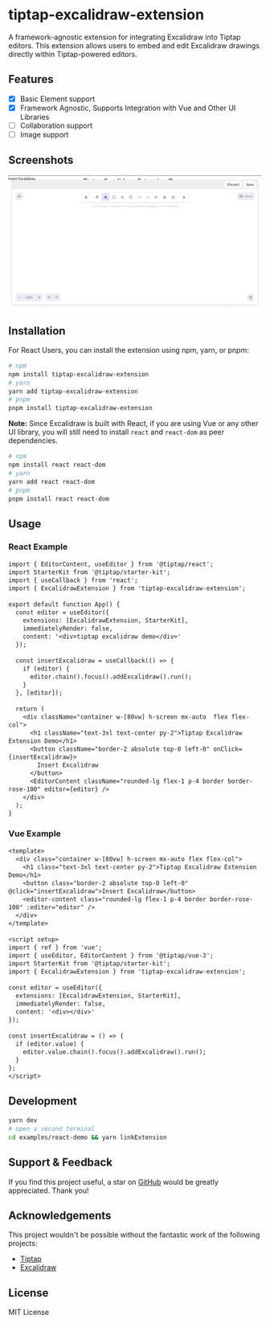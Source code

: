 # tiptap-excalidraw-extension

A framework-agnostic extension for integrating Excalidraw into Tiptap editors. This extension allows users to embed and edit Excalidraw drawings directly within Tiptap-powered editors.

## Features

- [x] Basic Element support
- [x] Framework Agnostic, Supports Integration with Vue and Other UI Libraries
- [ ] Collaboration support
- [ ] Image support

## Screenshots

![screenshot](https://github.com/chenxiaoyao6228/tiptap-excalidraw-extension/blob/master/screenshot.png?raw=true)

## Installation

For React Users, you can install the extension using npm, yarn, or pnpm:

```bash
# npm
npm install tiptap-excalidraw-extension
# yarn
yarn add tiptap-excalidraw-extension
# pnpm
pnpm install tiptap-excalidraw-extension
```

**Note:** Since Excalidraw is built with React, if you are using Vue or any other UI library, you will still need to install `react` and `react-dom` as peer dependencies.

```sh
# npm
npm install react react-dom
# yarn
yarn add react react-dom
# pnpm
pnpm install react react-dom
```

## Usage

### React Example

```tsx
import { EditorContent, useEditor } from '@tiptap/react';
import StarterKit from '@tiptap/starter-kit';
import { useCallback } from 'react';
import { ExcalidrawExtension } from 'tiptap-excalidraw-extension';

export default function App() {
  const editor = useEditor({
    extensions: [ExcalidrawExtension, StarterKit],
    immediatelyRender: false,
    content: '<div>tiptap excalidraw demo</div>'
  });

  const insertExcalidraw = useCallback(() => {
    if (editor) {
      editor.chain().focus().addExcalidraw().run();
    }
  }, [editor]);

  return (
    <div className="container w-[80vw] h-screen mx-auto  flex flex-col">
      <h1 className="text-3xl text-center py-2">Tiptap Excalidraw Extension Demo</h1>
      <button className="border-2 absolute top-0 left-0" onClick={insertExcalidraw}>
        Insert Excalidraw
      </button>
      <EditorContent className="rounded-lg flex-1 p-4 border border-rose-100" editor={editor} />
    </div>
  );
}
```

### Vue Example

```vue
<template>
  <div class="container w-[80vw] h-screen mx-auto flex flex-col">
    <h1 class="text-3xl text-center py-2">Tiptap Excalidraw Extension Demo</h1>
    <button class="border-2 absolute top-0 left-0" @click="insertExcalidraw">Insert Excalidraw</button>
    <editor-content class="rounded-lg flex-1 p-4 border border-rose-100" :editor="editor" />
  </div>
</template>

<script setup>
import { ref } from 'vue';
import { useEditor, EditorContent } from '@tiptap/vue-3';
import StarterKit from '@tiptap/starter-kit';
import { ExcalidrawExtension } from 'tiptap-excalidraw-extension';

const editor = useEditor({
  extensions: [ExcalidrawExtension, StarterKit],
  immediatelyRender: false,
  content: '<div></div>'
});

const insertExcalidraw = () => {
  if (editor.value) {
    editor.value.chain().focus().addExcalidraw().run();
  }
};
</script>
```

## Development

```bash
yarn dev
# open a second terminal
cd examples/react-demo && yarn linkExtension
```

## Support & Feedback

If you find this project useful, a star on [GitHub](https://github.com/chenxiaoyao6228/tiptap-excalidraw-extension) would be greatly appreciated. Thank you!

## Acknowledgements

This project wouldn't be possible without the fantastic work of the following projects:

- [Tiptap](https://github.com/ueberdosis/tiptap)
- [Excalidraw](https://github.com/excalidraw/excalidraw)

## License

MIT License
